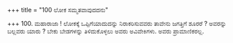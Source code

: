 +++
title = "100 ಲೋಕ ಸಮ್ಮತವಾವುದದನು"

+++
100. ಮಹಾರಾಜಾ ! ಲೋಕಕ್ಕೆ ಒಪ್ಪಿಗೆಯಾದುದನ್ನು ನಿರಾಕರಿಸುವವರು ತಾವೇನು ಜಗತ್ತಿಗೆ ಶೂರರೆ ? ಅವರನ್ನು ಬಲ್ಲವರು ಯಾರು ? ಬೇಕು ಬೇಡಗಳನ್ನು ತಿಳಿದುಕೊಳ್ಳಲು ಅವರು ಅವಿವೇಕಿಗಳು. ಅವರು ಪ್ರಾಮಾಣಿಕರಲ್ಲ.